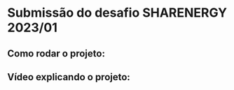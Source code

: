 # Submissão do desafio SHARENERGY 2023/01

## Como rodar o projeto:


## Vídeo explicando o projeto:




